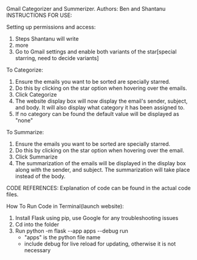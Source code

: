 Gmail Categorizer and Summerizer.
  Authors: Ben and Shantanu
INSTRUCTIONS FOR USE:

Setting up permissions and access:
1. Steps Shantanu will write
2. more
3. Go to Gmail settings and enable both variants of the star[special starring, need to decide variants]

To Categorize:
1. Ensure the emails you want to be sorted are specially starred.
2. Do this by clicking on the star option when hovering over the emails.
3. Click Categorize
4. The website display box will now display the email's sender, subject, and body. It will also display what category it has been assigned to.
5. If no category can be found the default value will be displayed as "none"

To Summarize:
1. Ensure the emails you want to be sorted are specially starred.
2. Do this by clicking on the star option when hovering over the email.
3. Click Summarize
4. The summarization of the emails will be displayed in the display box along with the sender, and subject. The summarization will take place instead of the body.

CODE REFERENCES:
Explanation of code can be found in the actual code files.

How To Run Code in Terminal(launch website):
1. Install Flask using pip, use Google for any troubleshooting issues
2. Cd into the folder
3. Run python -m flask --app apps --debug  run
   - "apps" is the python file name
   - include debug for live reload for updating, otherwise it is not necessary
